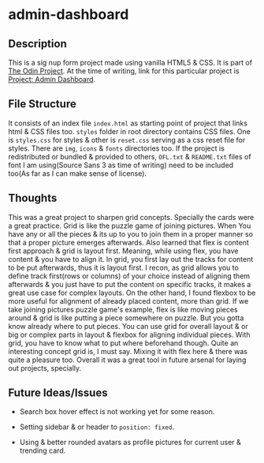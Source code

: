 # admin-dashboard

## Description

This is a sig nup form project made using vanilla HTML5 & CSS. It is part of [The Odin Project](https://www.theodinproject.com/). At the time of writing, link for this particular project is [Project: Admin Dashboard](https://www.theodinproject.com/lessons/node-path-intermediate-html-and-css-admin-dashboard).

## File Structure

It consists of an index file `index.html` as starting point of project that links html & CSS files too. `styles` folder in root directory contains CSS files. One is `styles.css` for styles & other is `reset.css` serving as a css reset file for styles. There are `img`, `icons` & `fonts` directories too.
If the project is redistributed or bundled & provided to others, `OFL.txt` & `README.txt` files of font I am using(Source Sans 3 as time of writing) need to be included too(As far as I can make sense of license).

## Thoughts

This was a great project to sharpen grid concepts. Specially the cards were a great practice. Grid is like the puzzle game of joining pictures. When You have any or all the pieces & its up to you to join them in a proper manner so that a proper picture emerges afterwards. Also learned that flex is content first approach & grid is layout first. Meaning, while using flex, you have content & you have to align it. In grid, you first lay out the tracks for content to be put afterwards, thus it is layout first. I recon, as grid allows you to define track first(rows or columns) of your choice instead of aligning them afterwards & you just have to put the content on specific tracks, it makes a great use case for complex layouts. On the other hand, I found flexbox to be more useful for alignment of already placed content, more than grid. If we take joining pictures puzzle game's example, flex is like moving pieces around & grid is like putting a piece somewhere on puzzle. But you gotta know already where to put pieces. You can use grid for overall layout & or big or complex parts in layout & flexbox for aligning individual pieces. With grid, you have to know what to put where beforehand though. Quite an interesting concept grid is, I must say. Mixing it with flex here & there was quite a pleasure too. Overall it was a great tool in future arsenal for laying out projects, specially.

## Future Ideas/Issues

- Search box hover effect is not working yet for some reason.

- Setting sidebar & or header to `position: fixed`.

- Using & better rounded avatars as profile pictures for current user & trending card.
